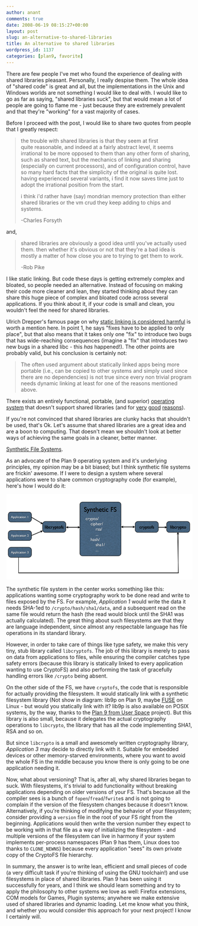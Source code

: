 ```yaml
---
author: anant
comments: true
date: 2008-06-19 08:15:27+00:00
layout: post
slug: an-alternative-to-shared-libraries
title: An alternative to shared libraries
wordpress_id: 1137
categories: [plan9, favorite]
---
```


There are few people I've met who found the experience of dealing with shared libraries pleasant. Personally, I really despise them. The whole idea of "shared code" is great and all, but the implementations in the Unix and Windows worlds are not something I would like to deal with. I would like to go as far as saying, "shared libraries suck", but that would mean a lot of people are going to flame me - just because they are extremely prevalent and that they're "working" for a vast majority of cases.

Before I proceed with the post, I would like to share two quotes from people that I greatly respect:

> the trouble with shared libraries is that they seem at first quite reasonable, and indeed at a fairly abstract level, it seems irrational to be more opposed to them than any other form of sharing, such as shared text, but the mechanics of linking and sharing (especially on current processors), and of configuration control, have so many hard facts that the simplicity of the original is quite lost. having experienced several variants, i find it now saves time just to adopt the irrational position from the start.
>
> i think i'd rather have (say) mondrian memory protection than either shared libraries or the vm crud they keep adding to chips and systems.
>
> -Charles Forsyth

and,

> shared libraries are obviously a good idea until you've actually used them. then whether it's obvious or not that they're a bad idea is mostly a matter of how close you are to trying to get them to work.
>
> -Rob Pike

I like static linking. But code these days is getting extremely complex and bloated, so people needed an alternative. Instead of focusing on making their code more cleaner and lean, they started thinking about they can share this huge piece of complex and bloated code across several applications. If you think about it, if your code is small and clean, you wouldn't feel the need for shared libraries.

Ulrich Drepper's famous page on why [static linking is considered harmful](http://replay.waybackmachine.org/20080702220300/http://people.redhat.com/drepper/no_static_linking.html) is worth a mention here. In point 1, he says "fixes have to be applied to only place", but that also means that it takes only one "fix" to introduce two bugs that has wide-reaching consequences (imagine a "fix" that introduces two new bugs in a shared libc - this _has_ happened!). The other points are probably valid, but his conclusion is certainly not:

> The often used argument about statically linked apps being more portable (i.e., can be copied to other systems and simply used since there are no dependencies) is not true since every non trivial program needs dynamic linking at least for one of the reasons mentioned above.

There exists an entirely functional, portable, (and superior) [operating system](http://replay.waybackmachine.org/20080702220300/http://plan9.bell-labs.com/plan9/) that doesn't support shared libraries (and for [very](http://replay.waybackmachine.org/20080702220300/http://groups.google.com/group/comp.os.plan9/browse_thread/thread/c7fb7bde42e6c2d7/) [good](http://replay.waybackmachine.org/20080702220300/http://en.wikipedia.org/wiki/DLL_hell) [reasons](http://replay.waybackmachine.org/20080702220300/http://en.wikipedia.org/wiki/Dependency_hell)).

If you're not convinced that shared libraries are clunky hacks that shouldn't be used, that's Ok. Let's assume that shared libraries are a great idea and are a boon to computing. That doesn't mean we shouldn't look at better ways of achieving the same goals in a cleaner, better manner.

[Synthetic File Systems](http://replay.waybackmachine.org/20080702220300/http://en.wikipedia.org/wiki/Synthetic_file_system#Plan9_fileservers).

As an advocate of the Plan 9 operating system and it's underlying principles, my opinion may be a bit biased; but I think synthetic file systems are frickin' awesome. If I were to design a system where several applications were to share common cryptography code (for example), here's how I would do it:

![Schematic diagram of a synthetic Crypto filesystem](/images/2008/crypto_with_fs.png)

The synthetic file system in the center works something like this: applications wanting some cryptography work to be done read and write to files exposed by the FS. For example, _Application 1_ would write the data it needs SHA-1ed to `/crypto/hash/sha1/data`, and a subsequent read on the same file would return the hash (the read would block until the SHA1 was actually calculated). The great thing about such filesystems are that they are language independent, since almost any respectable language has file operations in its standard library.

However, in order to take care of things like type safety, we make this very tiny, stub library called `libcryptofs`. The job of this library is merely to pass on data from applications to files, while ensuring the compiler catches type safety errors (because this library is statically linked to every application wanting to use CryptoFS) and also performing the task of gracefully handling errors like `/crypto` being absent.

On the other side of the FS, we have `cryptofs`, the code that is responsible for actually providing the filesystem. It would statically link with a synthetic filesystem library (Not show in diagram: lib9p on Plan 9, maybe [FUSE](http://replay.waybackmachine.org/20080702220300/http://fuse.sourceforge.net/) on Linux - but would you statically link with it? lib9p is also available on POSIX systems, by the way, thanks to the [Plan 9 from User Space](http://replay.waybackmachine.org/20080702220300/http://swtch.com/plan9port/) project). But this library is also small, because it delegates the actual cryptography operations to `libcrypto`, the library that has all the code implementing SHA1, RSA and so on.

But since `libcrypto` is a small and awesomely written cryptography library, _Application 3_ may decide to directly link with it. Suitable for embedded devices or other memory-starved environments, where you want to avoid the whole FS in the middle because you know there is only going to be one application needing it.

Now, what about versioning? That is, after all, why shared libraries began to suck. With filesystems, it's trivial to add functionality without breaking applications depending on older versions of your FS. That's because all the compiler sees is a bunch of `fopen`/`fread`/`fwrite`s and is not going to complain if the version of the filesystem changes because it doesn't know. Alternatively, if you're thinking of modifying the behavior of your filesystem; consider providing a `version` file in the root of your FS right from the beginning. Applications would then write the version number they expect to be working with in that file as a way of initializing the filesystem - and multiple versions of the filesystem can live in harmony if your system implements per-process namespaces (Plan 9 has them, Linux does too thanks to `CLONE_NEWNS`) because every application "sees" its own private copy of the CryptoFS file hierarchy.

In summary, the answer is to write lean, efficient and small pieces of code (a very difficult task if you're thinking of using the GNU toolchain!) and use filesystems in place of shared libraries. Plan 9 has been using it successfully for years, and I think we should learn something and try to apply the philosophy to other systems we love as well: Firefox extensions, COM models for Games, Plugin systems; anywhere we make extensive used of shared libraries and dynamic loading. Let me know what you think, and whether you would consider this approach for your next project! I know I certainly will.
